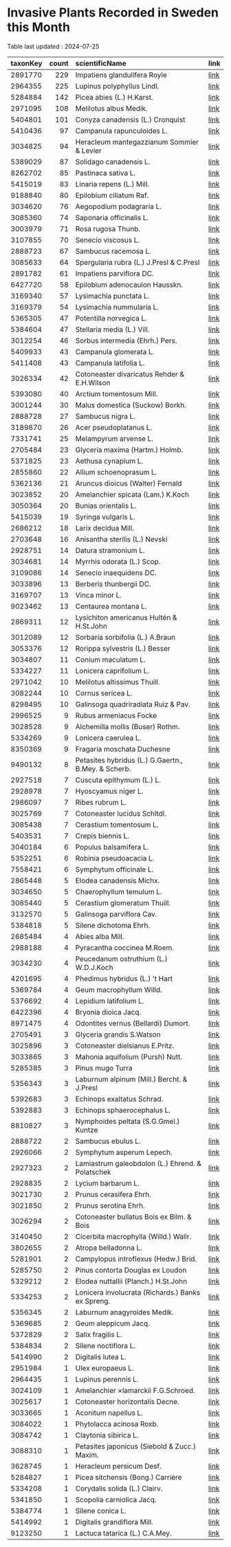 
# Invasive Plants Recorded in Sweden this Month

Table last updated : 2024-07-25






|taxonKey | count|scientificName                                      |link |
|:--------|-----:|:---------------------------------------------------|:----|
|2891770  |   229|Impatiens glandulifera Royle                        |[link](https://www.gbif.org/occurrence/search?country=SE&month=7&taxon_key=2891770&year=2024)|
|2964355  |   225|Lupinus polyphyllus Lindl.                          |[link](https://www.gbif.org/occurrence/search?country=SE&month=7&taxon_key=2964355&year=2024)|
|5284884  |   142|Picea abies (L.) H.Karst.                           |[link](https://www.gbif.org/occurrence/search?country=SE&month=7&taxon_key=5284884&year=2024)|
|2971095  |   108|Melilotus albus Medik.                              |[link](https://www.gbif.org/occurrence/search?country=SE&month=7&taxon_key=2971095&year=2024)|
|5404801  |   101|Conyza canadensis (L.) Cronquist                    |[link](https://www.gbif.org/occurrence/search?country=SE&month=7&taxon_key=5404801&year=2024)|
|5410436  |    97|Campanula rapunculoides L.                          |[link](https://www.gbif.org/occurrence/search?country=SE&month=7&taxon_key=5410436&year=2024)|
|3034825  |    94|Heracleum mantegazzianum Sommier & Levier           |[link](https://www.gbif.org/occurrence/search?country=SE&month=7&taxon_key=3034825&year=2024)|
|5389029  |    87|Solidago canadensis L.                              |[link](https://www.gbif.org/occurrence/search?country=SE&month=7&taxon_key=5389029&year=2024)|
|8262702  |    85|Pastinaca sativa L.                                 |[link](https://www.gbif.org/occurrence/search?country=SE&month=7&taxon_key=8262702&year=2024)|
|5415019  |    83|Linaria repens (L.) Mill.                           |[link](https://www.gbif.org/occurrence/search?country=SE&month=7&taxon_key=5415019&year=2024)|
|9188840  |    80|Epilobium ciliatum Raf.                             |[link](https://www.gbif.org/occurrence/search?country=SE&month=7&taxon_key=9188840&year=2024)|
|3034620  |    76|Aegopodium podagraria L.                            |[link](https://www.gbif.org/occurrence/search?country=SE&month=7&taxon_key=3034620&year=2024)|
|3085360  |    74|Saponaria officinalis L.                            |[link](https://www.gbif.org/occurrence/search?country=SE&month=7&taxon_key=3085360&year=2024)|
|3003979  |    71|Rosa rugosa Thunb.                                  |[link](https://www.gbif.org/occurrence/search?country=SE&month=7&taxon_key=3003979&year=2024)|
|3107855  |    70|Senecio viscosus L.                                 |[link](https://www.gbif.org/occurrence/search?country=SE&month=7&taxon_key=3107855&year=2024)|
|2888723  |    67|Sambucus racemosa L.                                |[link](https://www.gbif.org/occurrence/search?country=SE&month=7&taxon_key=2888723&year=2024)|
|3085633  |    64|Spergularia rubra (L.) J.Presl & C.Presl            |[link](https://www.gbif.org/occurrence/search?country=SE&month=7&taxon_key=3085633&year=2024)|
|2891782  |    61|Impatiens parviflora DC.                            |[link](https://www.gbif.org/occurrence/search?country=SE&month=7&taxon_key=2891782&year=2024)|
|6427720  |    58|Epilobium adenocaulon Hausskn.                      |[link](https://www.gbif.org/occurrence/search?country=SE&month=7&taxon_key=6427720&year=2024)|
|3169340  |    57|Lysimachia punctata L.                              |[link](https://www.gbif.org/occurrence/search?country=SE&month=7&taxon_key=3169340&year=2024)|
|3169379  |    54|Lysimachia nummularia L.                            |[link](https://www.gbif.org/occurrence/search?country=SE&month=7&taxon_key=3169379&year=2024)|
|5365305  |    47|Potentilla norvegica L.                             |[link](https://www.gbif.org/occurrence/search?country=SE&month=7&taxon_key=5365305&year=2024)|
|5384604  |    47|Stellaria media (L.) Vill.                          |[link](https://www.gbif.org/occurrence/search?country=SE&month=7&taxon_key=5384604&year=2024)|
|3012254  |    46|Sorbus intermedia (Ehrh.) Pers.                     |[link](https://www.gbif.org/occurrence/search?country=SE&month=7&taxon_key=3012254&year=2024)|
|5409933  |    43|Campanula glomerata L.                              |[link](https://www.gbif.org/occurrence/search?country=SE&month=7&taxon_key=5409933&year=2024)|
|5411408  |    43|Campanula latifolia L.                              |[link](https://www.gbif.org/occurrence/search?country=SE&month=7&taxon_key=5411408&year=2024)|
|3026334  |    42|Cotoneaster divaricatus Rehder & E.H.Wilson         |[link](https://www.gbif.org/occurrence/search?country=SE&month=7&taxon_key=3026334&year=2024)|
|5393080  |    40|Arctium tomentosum Mill.                            |[link](https://www.gbif.org/occurrence/search?country=SE&month=7&taxon_key=5393080&year=2024)|
|3001244  |    30|Malus domestica (Suckow) Borkh.                     |[link](https://www.gbif.org/occurrence/search?country=SE&month=7&taxon_key=3001244&year=2024)|
|2888728  |    27|Sambucus nigra L.                                   |[link](https://www.gbif.org/occurrence/search?country=SE&month=7&taxon_key=2888728&year=2024)|
|3189870  |    26|Acer pseudoplatanus L.                              |[link](https://www.gbif.org/occurrence/search?country=SE&month=7&taxon_key=3189870&year=2024)|
|7331741  |    25|Melampyrum arvense L.                               |[link](https://www.gbif.org/occurrence/search?country=SE&month=7&taxon_key=7331741&year=2024)|
|2705484  |    23|Glyceria maxima (Hartm.) Holmb.                     |[link](https://www.gbif.org/occurrence/search?country=SE&month=7&taxon_key=2705484&year=2024)|
|5371825  |    23|Aethusa cynapium L.                                 |[link](https://www.gbif.org/occurrence/search?country=SE&month=7&taxon_key=5371825&year=2024)|
|2855860  |    22|Allium schoenoprasum L.                             |[link](https://www.gbif.org/occurrence/search?country=SE&month=7&taxon_key=2855860&year=2024)|
|5362136  |    21|Aruncus dioicus (Walter) Fernald                    |[link](https://www.gbif.org/occurrence/search?country=SE&month=7&taxon_key=5362136&year=2024)|
|3023852  |    20|Amelanchier spicata (Lam.) K.Koch                   |[link](https://www.gbif.org/occurrence/search?country=SE&month=7&taxon_key=3023852&year=2024)|
|3050364  |    20|Bunias orientalis L.                                |[link](https://www.gbif.org/occurrence/search?country=SE&month=7&taxon_key=3050364&year=2024)|
|5415039  |    19|Syringa vulgaris L.                                 |[link](https://www.gbif.org/occurrence/search?country=SE&month=7&taxon_key=5415039&year=2024)|
|2686212  |    18|Larix decidua Mill.                                 |[link](https://www.gbif.org/occurrence/search?country=SE&month=7&taxon_key=2686212&year=2024)|
|2703648  |    16|Anisantha sterilis (L.) Nevski                      |[link](https://www.gbif.org/occurrence/search?country=SE&month=7&taxon_key=2703648&year=2024)|
|2928751  |    14|Datura stramonium L.                                |[link](https://www.gbif.org/occurrence/search?country=SE&month=7&taxon_key=2928751&year=2024)|
|3034681  |    14|Myrrhis odorata (L.) Scop.                          |[link](https://www.gbif.org/occurrence/search?country=SE&month=7&taxon_key=3034681&year=2024)|
|3109086  |    14|Senecio inaequidens DC.                             |[link](https://www.gbif.org/occurrence/search?country=SE&month=7&taxon_key=3109086&year=2024)|
|3033896  |    13|Berberis thunbergii DC.                             |[link](https://www.gbif.org/occurrence/search?country=SE&month=7&taxon_key=3033896&year=2024)|
|3169707  |    13|Vinca minor L.                                      |[link](https://www.gbif.org/occurrence/search?country=SE&month=7&taxon_key=3169707&year=2024)|
|9023462  |    13|Centaurea montana L.                                |[link](https://www.gbif.org/occurrence/search?country=SE&month=7&taxon_key=9023462&year=2024)|
|2869311  |    12|Lysichiton americanus Hultén & H.St.John            |[link](https://www.gbif.org/occurrence/search?country=SE&month=7&taxon_key=2869311&year=2024)|
|3012089  |    12|Sorbaria sorbifolia (L.) A.Braun                    |[link](https://www.gbif.org/occurrence/search?country=SE&month=7&taxon_key=3012089&year=2024)|
|3053376  |    12|Rorippa sylvestris (L.) Besser                      |[link](https://www.gbif.org/occurrence/search?country=SE&month=7&taxon_key=3053376&year=2024)|
|3034807  |    11|Conium maculatum L.                                 |[link](https://www.gbif.org/occurrence/search?country=SE&month=7&taxon_key=3034807&year=2024)|
|5334227  |    11|Lonicera caprifolium L.                             |[link](https://www.gbif.org/occurrence/search?country=SE&month=7&taxon_key=5334227&year=2024)|
|2971042  |    10|Melilotus altissimus Thuill.                        |[link](https://www.gbif.org/occurrence/search?country=SE&month=7&taxon_key=2971042&year=2024)|
|3082244  |    10|Cornus sericea L.                                   |[link](https://www.gbif.org/occurrence/search?country=SE&month=7&taxon_key=3082244&year=2024)|
|8298495  |    10|Galinsoga quadriradiata Ruiz & Pav.                 |[link](https://www.gbif.org/occurrence/search?country=SE&month=7&taxon_key=8298495&year=2024)|
|2996525  |     9|Rubus armeniacus Focke                              |[link](https://www.gbif.org/occurrence/search?country=SE&month=7&taxon_key=2996525&year=2024)|
|3028528  |     9|Alchemilla mollis (Buser) Rothm.                    |[link](https://www.gbif.org/occurrence/search?country=SE&month=7&taxon_key=3028528&year=2024)|
|5334269  |     9|Lonicera caerulea L.                                |[link](https://www.gbif.org/occurrence/search?country=SE&month=7&taxon_key=5334269&year=2024)|
|8350369  |     9|Fragaria moschata Duchesne                          |[link](https://www.gbif.org/occurrence/search?country=SE&month=7&taxon_key=8350369&year=2024)|
|9490132  |     8|Petasites hybridus (L.) G.Gaertn., B.Mey. & Scherb. |[link](https://www.gbif.org/occurrence/search?country=SE&month=7&taxon_key=9490132&year=2024)|
|2927518  |     7|Cuscuta epithymum (L.) L.                           |[link](https://www.gbif.org/occurrence/search?country=SE&month=7&taxon_key=2927518&year=2024)|
|2928978  |     7|Hyoscyamus niger L.                                 |[link](https://www.gbif.org/occurrence/search?country=SE&month=7&taxon_key=2928978&year=2024)|
|2986097  |     7|Ribes rubrum L.                                     |[link](https://www.gbif.org/occurrence/search?country=SE&month=7&taxon_key=2986097&year=2024)|
|3025769  |     7|Cotoneaster lucidus Schltdl.                        |[link](https://www.gbif.org/occurrence/search?country=SE&month=7&taxon_key=3025769&year=2024)|
|3085438  |     7|Cerastium tomentosum L.                             |[link](https://www.gbif.org/occurrence/search?country=SE&month=7&taxon_key=3085438&year=2024)|
|5403531  |     7|Crepis biennis L.                                   |[link](https://www.gbif.org/occurrence/search?country=SE&month=7&taxon_key=5403531&year=2024)|
|3040184  |     6|Populus balsamifera L.                              |[link](https://www.gbif.org/occurrence/search?country=SE&month=7&taxon_key=3040184&year=2024)|
|5352251  |     6|Robinia pseudoacacia L.                             |[link](https://www.gbif.org/occurrence/search?country=SE&month=7&taxon_key=5352251&year=2024)|
|7558421  |     6|Symphytum officinale L.                             |[link](https://www.gbif.org/occurrence/search?country=SE&month=7&taxon_key=7558421&year=2024)|
|2865448  |     5|Elodea canadensis Michx.                            |[link](https://www.gbif.org/occurrence/search?country=SE&month=7&taxon_key=2865448&year=2024)|
|3034650  |     5|Chaerophyllum temulum L.                            |[link](https://www.gbif.org/occurrence/search?country=SE&month=7&taxon_key=3034650&year=2024)|
|3085440  |     5|Cerastium glomeratum Thuill.                        |[link](https://www.gbif.org/occurrence/search?country=SE&month=7&taxon_key=3085440&year=2024)|
|3132570  |     5|Galinsoga parviflora Cav.                           |[link](https://www.gbif.org/occurrence/search?country=SE&month=7&taxon_key=3132570&year=2024)|
|5384818  |     5|Silene dichotoma Ehrh.                              |[link](https://www.gbif.org/occurrence/search?country=SE&month=7&taxon_key=5384818&year=2024)|
|2685484  |     4|Abies alba Mill.                                    |[link](https://www.gbif.org/occurrence/search?country=SE&month=7&taxon_key=2685484&year=2024)|
|2988188  |     4|Pyracantha coccinea M.Roem.                         |[link](https://www.gbif.org/occurrence/search?country=SE&month=7&taxon_key=2988188&year=2024)|
|3034230  |     4|Peucedanum ostruthium (L.) W.D.J.Koch               |[link](https://www.gbif.org/occurrence/search?country=SE&month=7&taxon_key=3034230&year=2024)|
|4201695  |     4|Phedimus hybridus (L.) 't Hart                      |[link](https://www.gbif.org/occurrence/search?country=SE&month=7&taxon_key=4201695&year=2024)|
|5369784  |     4|Geum macrophyllum Willd.                            |[link](https://www.gbif.org/occurrence/search?country=SE&month=7&taxon_key=5369784&year=2024)|
|5376692  |     4|Lepidium latifolium L.                              |[link](https://www.gbif.org/occurrence/search?country=SE&month=7&taxon_key=5376692&year=2024)|
|6422396  |     4|Bryonia dioica Jacq.                                |[link](https://www.gbif.org/occurrence/search?country=SE&month=7&taxon_key=6422396&year=2024)|
|8971475  |     4|Odontites vernus (Bellardi) Dumort.                 |[link](https://www.gbif.org/occurrence/search?country=SE&month=7&taxon_key=8971475&year=2024)|
|2705491  |     3|Glyceria grandis S.Watson                           |[link](https://www.gbif.org/occurrence/search?country=SE&month=7&taxon_key=2705491&year=2024)|
|3025896  |     3|Cotoneaster dielsianus E.Pritz.                     |[link](https://www.gbif.org/occurrence/search?country=SE&month=7&taxon_key=3025896&year=2024)|
|3033865  |     3|Mahonia aquifolium (Pursh) Nutt.                    |[link](https://www.gbif.org/occurrence/search?country=SE&month=7&taxon_key=3033865&year=2024)|
|5285385  |     3|Pinus mugo Turra                                    |[link](https://www.gbif.org/occurrence/search?country=SE&month=7&taxon_key=5285385&year=2024)|
|5356343  |     3|Laburnum alpinum (Mill.) Bercht. & J.Presl          |[link](https://www.gbif.org/occurrence/search?country=SE&month=7&taxon_key=5356343&year=2024)|
|5392683  |     3|Echinops exaltatus Schrad.                          |[link](https://www.gbif.org/occurrence/search?country=SE&month=7&taxon_key=5392683&year=2024)|
|5392883  |     3|Echinops sphaerocephalus L.                         |[link](https://www.gbif.org/occurrence/search?country=SE&month=7&taxon_key=5392883&year=2024)|
|8810827  |     3|Nymphoides peltata (S.G.Gmel.) Kuntze               |[link](https://www.gbif.org/occurrence/search?country=SE&month=7&taxon_key=8810827&year=2024)|
|2888722  |     2|Sambucus ebulus L.                                  |[link](https://www.gbif.org/occurrence/search?country=SE&month=7&taxon_key=2888722&year=2024)|
|2926066  |     2|Symphytum asperum Lepech.                           |[link](https://www.gbif.org/occurrence/search?country=SE&month=7&taxon_key=2926066&year=2024)|
|2927323  |     2|Lamiastrum galeobdolon (L.) Ehrend. & Polatschek    |[link](https://www.gbif.org/occurrence/search?country=SE&month=7&taxon_key=2927323&year=2024)|
|2928835  |     2|Lycium barbarum L.                                  |[link](https://www.gbif.org/occurrence/search?country=SE&month=7&taxon_key=2928835&year=2024)|
|3021730  |     2|Prunus cerasifera Ehrh.                             |[link](https://www.gbif.org/occurrence/search?country=SE&month=7&taxon_key=3021730&year=2024)|
|3021850  |     2|Prunus serotina Ehrh.                               |[link](https://www.gbif.org/occurrence/search?country=SE&month=7&taxon_key=3021850&year=2024)|
|3026294  |     2|Cotoneaster bullatus Bois ex Bilm. & Bois           |[link](https://www.gbif.org/occurrence/search?country=SE&month=7&taxon_key=3026294&year=2024)|
|3140450  |     2|Cicerbita macrophylla (Willd.) Wallr.               |[link](https://www.gbif.org/occurrence/search?country=SE&month=7&taxon_key=3140450&year=2024)|
|3802655  |     2|Atropa belladonna L.                                |[link](https://www.gbif.org/occurrence/search?country=SE&month=7&taxon_key=3802655&year=2024)|
|5281901  |     2|Campylopus introflexus (Hedw.) Brid.                |[link](https://www.gbif.org/occurrence/search?country=SE&month=7&taxon_key=5281901&year=2024)|
|5285750  |     2|Pinus contorta Douglas ex Loudon                    |[link](https://www.gbif.org/occurrence/search?country=SE&month=7&taxon_key=5285750&year=2024)|
|5329212  |     2|Elodea nuttallii (Planch.) H.St.John                |[link](https://www.gbif.org/occurrence/search?country=SE&month=7&taxon_key=5329212&year=2024)|
|5334253  |     2|Lonicera involucrata (Richards.) Banks ex Spreng.   |[link](https://www.gbif.org/occurrence/search?country=SE&month=7&taxon_key=5334253&year=2024)|
|5356345  |     2|Laburnum anagyroides Medik.                         |[link](https://www.gbif.org/occurrence/search?country=SE&month=7&taxon_key=5356345&year=2024)|
|5369685  |     2|Geum aleppicum Jacq.                                |[link](https://www.gbif.org/occurrence/search?country=SE&month=7&taxon_key=5369685&year=2024)|
|5372829  |     2|Salix fragilis L.                                   |[link](https://www.gbif.org/occurrence/search?country=SE&month=7&taxon_key=5372829&year=2024)|
|5384834  |     2|Silene noctiflora L.                                |[link](https://www.gbif.org/occurrence/search?country=SE&month=7&taxon_key=5384834&year=2024)|
|5414990  |     2|Digitalis lutea L.                                  |[link](https://www.gbif.org/occurrence/search?country=SE&month=7&taxon_key=5414990&year=2024)|
|2951984  |     1|Ulex europaeus L.                                   |[link](https://www.gbif.org/occurrence/search?country=SE&month=7&taxon_key=2951984&year=2024)|
|2964435  |     1|Lupinus perennis L.                                 |[link](https://www.gbif.org/occurrence/search?country=SE&month=7&taxon_key=2964435&year=2024)|
|3024109  |     1|Amelanchier ×lamarckii F.G.Schroed.                 |[link](https://www.gbif.org/occurrence/search?country=SE&month=7&taxon_key=3024109&year=2024)|
|3025617  |     1|Cotoneaster horizontalis Decne.                     |[link](https://www.gbif.org/occurrence/search?country=SE&month=7&taxon_key=3025617&year=2024)|
|3033665  |     1|Aconitum napellus L.                                |[link](https://www.gbif.org/occurrence/search?country=SE&month=7&taxon_key=3033665&year=2024)|
|3084022  |     1|Phytolacca acinosa Roxb.                            |[link](https://www.gbif.org/occurrence/search?country=SE&month=7&taxon_key=3084022&year=2024)|
|3084742  |     1|Claytonia sibirica L.                               |[link](https://www.gbif.org/occurrence/search?country=SE&month=7&taxon_key=3084742&year=2024)|
|3088310  |     1|Petasites japonicus (Siebold & Zucc.) Maxim.        |[link](https://www.gbif.org/occurrence/search?country=SE&month=7&taxon_key=3088310&year=2024)|
|3628745  |     1|Heracleum persicum Desf.                            |[link](https://www.gbif.org/occurrence/search?country=SE&month=7&taxon_key=3628745&year=2024)|
|5284827  |     1|Picea sitchensis (Bong.) Carrière                   |[link](https://www.gbif.org/occurrence/search?country=SE&month=7&taxon_key=5284827&year=2024)|
|5334208  |     1|Corydalis solida (L.) Clairv.                       |[link](https://www.gbif.org/occurrence/search?country=SE&month=7&taxon_key=5334208&year=2024)|
|5341850  |     1|Scopolia carniolica Jacq.                           |[link](https://www.gbif.org/occurrence/search?country=SE&month=7&taxon_key=5341850&year=2024)|
|5384774  |     1|Silene conica L.                                    |[link](https://www.gbif.org/occurrence/search?country=SE&month=7&taxon_key=5384774&year=2024)|
|5414992  |     1|Digitalis grandiflora Mill.                         |[link](https://www.gbif.org/occurrence/search?country=SE&month=7&taxon_key=5414992&year=2024)|
|9123250  |     1|Lactuca tatarica (L.) C.A.Mey.                      |[link](https://www.gbif.org/occurrence/search?country=SE&month=7&taxon_key=9123250&year=2024)|


